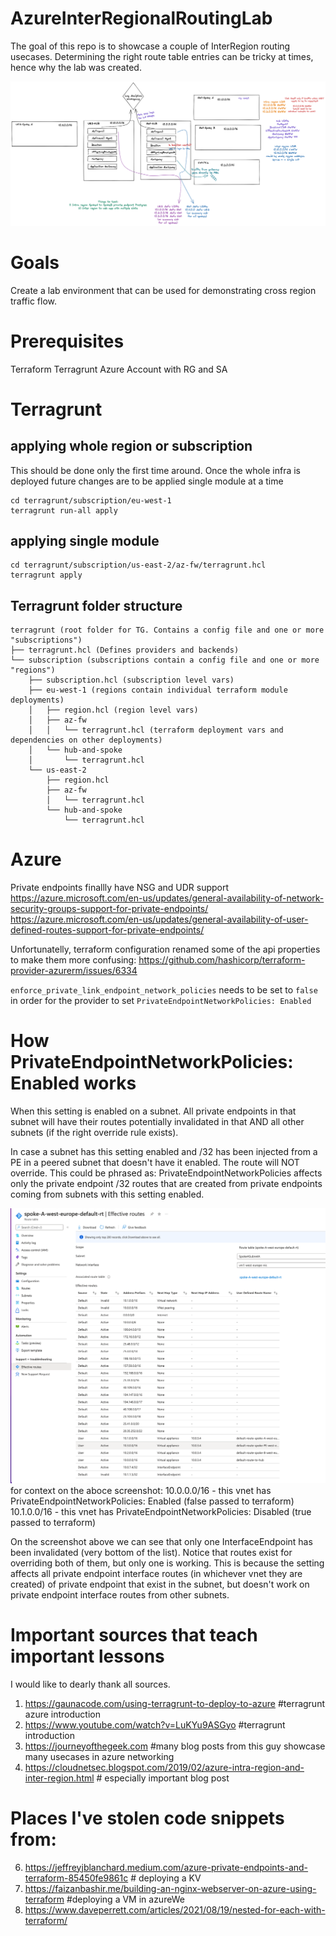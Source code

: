 # AzureInterRegionalRoutingLab
The goal of this repo is to showcase a couple of InterRegion routing usecases. Determining the right route table entries can be tricky at times, hence why the lab was created.

![Excalidraw](docs/diagrams/AzureInterRegionalRoutingLab.png)

# Goals
Create a lab environment that can be used for demonstrating cross region traffic flow.

# Prerequisites
Terraform
Terragrunt
Azure Account with RG and SA

# Terragrunt
## applying whole region or subscription
This should be done only the first time around. Once the whole infra is deployed future changes are to be applied single module at a time
```
cd terragrunt/subscription/eu-west-1
terragrunt run-all apply
```
## applying single module
```
cd terragrunt/subscription/us-east-2/az-fw/terragrunt.hcl
terragrunt apply
```

## Terragrunt folder structure
```
terragrunt (root folder for TG. Contains a config file and one or more "subscriptions")
├── terragrunt.hcl (Defines providers and backends)
└── subscription (subscriptions contain a config file and one or more "regions")
    ├── subscription.hcl (subscription level vars)
    ├── eu-west-1 (regions contain individual terraform module deployments)
    │   ├── region.hcl (region level vars)
    │   ├── az-fw
    │   │   └── terragrunt.hcl (terraform deployment vars and dependencies on other deployments)
    │   └── hub-and-spoke
    │       └── terragrunt.hcl
    └── us-east-2
        ├── region.hcl
        ├── az-fw
        │   └── terragrunt.hcl
        └── hub-and-spoke
            └── terragrunt.hcl
```

# Azure
Private endpoints finallly have NSG and UDR support
https://azure.microsoft.com/en-us/updates/general-availability-of-network-security-groups-support-for-private-endpoints/
https://azure.microsoft.com/en-us/updates/general-availability-of-user-defined-routes-support-for-private-endpoints/

Unfortunatelly, terraform configuration renamed some of the api properties to make them more confusing:
https://github.com/hashicorp/terraform-provider-azurerm/issues/6334

`enforce_private_link_endpoint_network_policies` needs to be set to `false` in order for the provider to set `PrivateEndpointNetworkPolicies: Enabled`

# How PrivateEndpointNetworkPolicies: Enabled works
When this setting is enabled on a subnet. All private endpoints in that subnet will have their routes potentially invalidated in that AND all other subnets (if the right override rule exists). 

In case a subnet has this setting enabled and /32 has been injected from a PE in a peered subnet that doesn't have it enabled. The route will NOT override.
This could be phrased as: PrivateEndpointNetworkPolicies affects only the private endpoint /32 routes that are created from private endpoints coming from subnets with this setting enabled.

![Effective Routes](docs/diagrams/effective-routes.png)
for context on the aboce screenshot:
10.0.0.0/16 - this vnet has PrivateEndpointNetworkPolicies: Enabled (false passed to terraform)
10.1.0.0/16 - this vnet has PrivateEndpointNetworkPolicies: Disabled (true passed to terraform)

On the screenshot above we can see that only one InterfaceEndpoint has been invalidated (very bottom of the list). Notice that routes exist for overriding both of them, but only one is working. This is because the setting affects all private endpoint interface routes (in whichever vnet they are created) of private endpoint that exist in the subnet, but doesn't work on private endpoint interface routes from other subnets.

# Important sources that teach important lessons
I would like to dearly thank all sources.
1. https://gaunacode.com/using-terragrunt-to-deploy-to-azure #terragrunt azure introduction
3. https://www.youtube.com/watch?v=LuKYu9ASGyo #terragrunt introduction
4. https://journeyofthegeek.com #many blog posts from this guy showcase many usecases in azure networking
5. https://cloudnetsec.blogspot.com/2019/02/azure-intra-region-and-inter-region.html # especially important blog post 

# Places I've stolen code snippets from:
6. https://jeffreyjblanchard.medium.com/azure-private-endpoints-and-terraform-85450fe9861c # deploying a KV
2. https://faizanbashir.me/building-an-nginx-webserver-on-azure-using-terraform #deploying a VM in azureWe
3. https://www.daveperrett.com/articles/2021/08/19/nested-for-each-with-terraform/